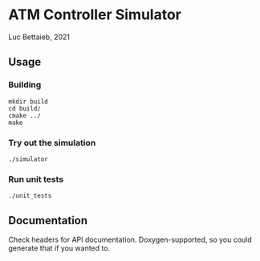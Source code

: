 # ATM Controller Simulator
Luc Bettaieb, 2021

## Usage
### Building
```
mkdir build
cd build/
cmake ../
make
```

### Try out the simulation
```
./simulator

```

### Run unit tests
```
./unit_tests
```

## Documentation
Check headers for API documentation.  Doxygen-supported, so you could generate that if you wanted to.
